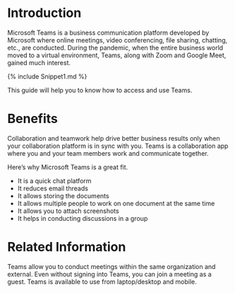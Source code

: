 # Introduction
Microsoft Teams is a business communication platform developed by Microsoft where online meetings, video conferencing, file sharing, chatting, etc., are conducted. During the pandemic, when the entire business world moved to a virtual environment, Teams, along with Zoom and Google Meet, gained much interest.

{% include Snippet1.md %}

This guide will help you to know how to access and use Teams.

# Benefits
Collaboration and teamwork help drive better business results only when your collaboration platform is in sync with you. Teams is a collaboration app where you and your team members work and communicate together.

Here’s why Microsoft Teams is a great fit.
- It is a quick chat platform
-	It reduces email threads
-	It allows storing the documents 
-	It allows multiple people to work on one document at the same time
-	It allows you to attach screenshots 
-	It helps in conducting discussions in a group

# Related Information
Teams allow you to conduct meetings within the same organization and external. Even without signing into Teams, you can join a meeting as a guest. Teams is available to use from laptop/desktop and mobile. 
